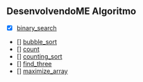 ## DesenvolvendoME Algoritmo

* [x] [binary_search](https://github.com/OsirisMariano/algoritmo/blob/main/binary_search.rb)
* [] [bubble_sort](https://github.com/OsirisMariano/algoritmo/blob/main/bubble_sort.rb)
* [] [count](https://github.com/OsirisMariano/algoritmo/blob/main/count.rb)
* [] [counting_sort](https://github.com/OsirisMariano/algoritmo/blob/main/counting_sort.rb)
* [] [find_three](https://github.com/OsirisMariano/algoritmo/blob/main/find_three.rb)
* [] [maximize_array](https://github.com/OsirisMariano/algoritmo/blob/main/maximize_array.rb)
